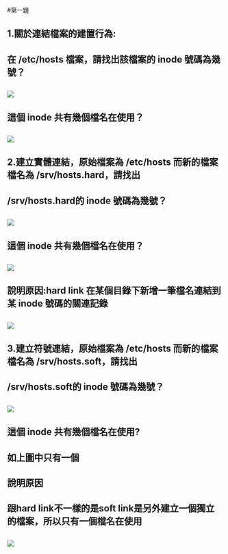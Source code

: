 #第一題
##  1.關於連結檔案的建置行為:
##  在 /etc/hosts 檔案，請找出該檔案的 inode 號碼為幾號？
##  ![](https://i.imgur.com/2m5uLfQ.jpg)
##  這個 inode 共有幾個檔名在使用？
##  ![](https://i.imgur.com/vZ5exZT.jpg)
##  2.建立實體連結，原始檔案為 /etc/hosts 而新的檔案檔名為 /srv/hosts.hard，請找出
##  /srv/hosts.hard的 inode 號碼為幾號？
##  ![](https://i.imgur.com/AMIJUKQ.jpg)
##  這個 inode 共有幾個檔名在使用？
##  ![](https://i.imgur.com/HJVYuN5.jpg)
##  說明原因:hard link 在某個目錄下新增一筆檔名連結到某 inode 號碼的關連記錄
##  ![](https://i.imgur.com/Na5GJ8N.jpg)
##  3.建立符號連結，原始檔案為 /etc/hosts 而新的檔案檔名為 /srv/hosts.soft，請找出
##  /srv/hosts.soft的 inode 號碼為幾號？
##  ![](https://i.imgur.com/Z71rXDR.jpg)
##  這個 inode 共有幾個檔名在使用?
##  如上圖中只有一個
##  說明原因
##  跟hard link不一樣的是soft link是另外建立一個獨立的檔案，所以只有一個檔名在使用
##  ![](https://i.imgur.com/Aeygb2J.jpg)
